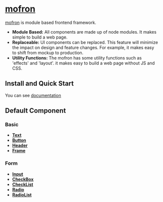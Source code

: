 # [mofron](https://mofron.github.io/mofron/)

[mofron](https://mofron.github.io/mofron/) is module based frontend framework.<br>

* **Module Based:** All components are made up of node modules. It makes simple to build a web page.
* **Replaceable:** UI components can be replaced. This feature will minimize the impact on design and feature changes. For example, it makes easy to shift from mockup to production.
* **Utility Functions:** The mofron has some utility functions such as 'effects' and 'layout'. it makes easy to build a web page without JS and CSS.

## Install and Quick Start

You can see [documentation](https://mofron.github.io/mofron/docs.html)

## Default Component

### Basic

* **[Text](https://github.com/mofron/mofron-comp-text.git)**
* **[Button](https://github.com/mofron/mofron-comp-button.git)**
* **[Header](https://github.com/mofron/mofron-comp-header)**
* **[Frame](https://github.com/mofron/mofron-comp-frame.git)**

### Form

* **[Input](https://github.com/mofron/mofron-comp-input)**
* **[CheckBox](https://github.com/mofron/mofron-comp-checkbox)**
* **[CheckList](https://github.com/mofron/mofron-comp-checklist.git)**
* **[Radio](https://github.com/mofron/mofron-comp-radio.git)**
* **[RadioList](https://github.com/mofron/mofron-comp-radiolist.git)**

